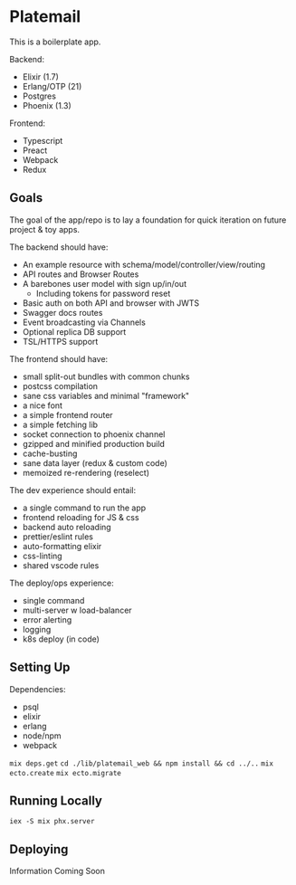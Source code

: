 # Platemail

This is a boilerplate app.

Backend:

- Elixir (1.7)
- Erlang/OTP (21)
- Postgres
- Phoenix (1.3)

Frontend:

- Typescript
- Preact
- Webpack
- Redux

## Goals

The goal of the app/repo is to lay a foundation for quick iteration on future project & toy apps.

The backend should have:

- An example resource with schema/model/controller/view/routing
- API routes and Browser Routes
- A barebones user model with sign up/in/out
  - Including tokens for password reset
- Basic auth on both API and browser with JWTS
- Swagger docs routes
- Event broadcasting via Channels
- Optional replica DB support
- TSL/HTTPS support

The frontend should have:

- small split-out bundles with common chunks
- postcss compilation
- sane css variables and minimal "framework"
- a nice font
- a simple frontend router
- a simple fetching lib
- socket connection to phoenix channel
- gzipped and minified production build
- cache-busting
- sane data layer (redux & custom code)
- memoized re-rendering (reselect)

The dev experience should entail:

- a single command to run the app
- frontend reloading for JS & css
- backend auto reloading
- prettier/eslint rules
- auto-formatting elixir
- css-linting
- shared vscode rules

The deploy/ops experience:

- single command
- multi-server w load-balancer
- error alerting
- logging
- k8s deploy (in code)

## Setting Up

Dependencies:

- psql
- elixir
- erlang
- node/npm
- webpack

`mix deps.get`
`cd ./lib/platemail_web && npm install && cd ../..`
`mix ecto.create`
`mix ecto.migrate`

## Running Locally

`iex -S mix phx.server`

## Deploying

Information Coming Soon

